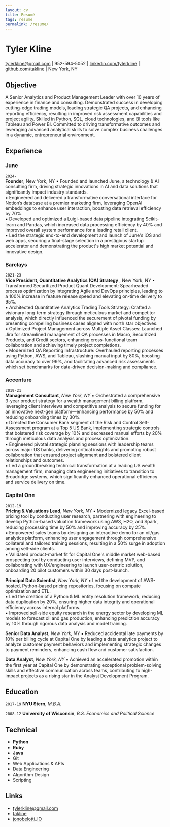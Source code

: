 ```yaml
---
layout: cv
title: Resumé
tags: resume
permalink: /resume/
---
```

# Tyler Kline

tylerkline@gmail.com | 952-594-5052 | [linkedin.com/tylerkline](https://linkedin.com/tylerkline) | [github.com/takline](https://github.com/takline) | New York, NY

## Objective

A Senior Analytics and Product Management Leader with over 10 years of experience in finance and consulting. Demonstrated success in developing cutting-edge trading models, leading strategic QA projects, and enhancing reporting efficiency, resulting in improved risk assessment capabilities and project agility. Skilled in Python, SQL, cloud technologies, and BI tools like Tableau and Power BI. Committed to driving transformative outcomes and leveraging advanced analytical skills to solve complex business challenges in a dynamic, entrepreneurial environment.


## Experience

### June
`2024-`  
__Founder__, New York, NY
▪ Founded and launched June, a technology & AI consulting firm, driving strategic innovations in AI and data solutions that significantly impact industry standards.  
▪ Engineered and delivered a transformative conversational interface for Notion’s database at a premier marketing firm, leveraging OpenAI embeddings to enhance user interaction, boosting data retrieval efficiency by 70%.  
▪ Developed and optimized a Luigi-based data pipeline integrating Scikit-learn and Pandas, which increased data processing efficiency by 40% and improved overall system performance for a leading retail client.  
▪ Led the strategic end-to-end development and launch of June's iOS and web apps, securing a final-stage selection in a prestigious startup accelerator and demonstrating the product's high market potential and innovative design.  

### Barclays
`2021-23`  
__Vice President, Quantitative Analytics (QA) Strategy__ , New York, NY
▪ Transformed Securitized Product Quant Development: Spearheaded process optimization by integrating Agile and DevOps principles, leading to a 100% increase in feature release speed and elevating on-time delivery to 95%.  
▪ Architected Quantitative Analytics Trading Tools Strategy: Crafted a visionary long-term strategy through meticulous market and competitor analysis, which directly influenced the securement of pivotal funding by presenting compelling business cases aligned with north star objectives.  
▪ Optimized Project Management across Multiple Asset Classes: Launched Jira for streamlined management of QA processes in Macro, Securitized Products, and Credit sectors, enhancing cross-functional team collaboration and achieving timely project completions.  
▪ Modernized QA Reporting Infrastructure: Overhauled reporting processes using Python, AWS, and Tableau, slashing manual input by 80%, boosting data accuracy to over 99%, and facilitating advanced risk assessments which set benchmarks for data-driven decision-making and compliance.  

### Accenture
`2019-21`  
__Management Consultant__, _New York, NY_
▪ Orchestrated a comprehensive 3-year product strategy for a wealth management billing platform, leveraging client interviews and competitive analysis to secure funding for an innovative next-gen platform—enhancing performance by 50% and reducing onboarding times by 30%.  
▪ Directed the Consumer Bank segment of the Risk and Control Self-Assessment program at a Top 5 US Bank, implementing strategic controls that bolstered risk coverage by 10% and decreased manual efforts by 20% through meticulous data analysis and process optimization.  
▪ Engineered pivotal strategic planning sessions with leadership teams across major US banks, delivering critical insights and promoting robust collaboration that ensured project alignment and bolstered client relationships and outcomes.  
▪ Led a groundbreaking technical transformation at a leading US wealth management firm, managing data engineering initiatives to transition to Broadridge systems, which significantly enhanced operational efficiency and service delivery on time.  

### Capital One
`2012-19`  
__Pricing & Valuations Lead__, _New York, NY_ 
▪ Modernized legacy Excel-based pricing tool by conducting user research, partnering with engineering to develop Python-based valuation framework using AWS, H2O, and Spark, reducing processing time by 50% and improving accuracy by 25%.  
▪ Empowered sales teams by designing an interactive demo for an oil/gas analytics platform, enhancing user engagement through comprehensive collateral and tailored training sessions, resulting in a 50% surge in adoption among sell-side clients.  
▪ Validated product-market fit for Capital One's middle market web-based prospecting tool by conducting user interviews, defining MVP, and collaborating with UX/engineering to launch user-centric solution, onboarding 20 pilot customers within 30 days post-launch.  

__Principal Data Scientist__, _New York, NY_ 
▪ Led the development of AWS-hosted, Python-based pricing repositories, focusing on compute optimization and ETL.  
▪ Led the creation of a Python & ML entity resolution framework, reducing data duplication by 20%, ensuring higher data integrity and operational efficiency across internal platforms.  
▪ Improved sell-side equity research in the energy sector by developing ML models to forecast oil and gas production, enhancing prediction accuracy by 10% through rigorous data analysis and model training.  

__Senior Data Analyst__, _New York, NY_ 
▪ Reduced accidental late payments by 10% per billing cycle at Capital One by leading a data analytics project to analyze customer payment behaviors and implementing strategic changes to payment reminders, enhancing cash flow and customer satisfaction.  

__Data Analyst__, _New York, NY_ 
▪ Achieved an accelerated promotion within the first year at Capital One by demonstrating exceptional problem-solving skills and effective communication across teams, contributing to high-impact projects as a rising star in the Analyst Development Program.  


## Education
`2017-19`
__NYU Stern__, _M.B.A._ 

`2008-12`
__University of Wisconsin__, _B.S. Economics and Political Science_

## Technical

* **Python**
* **Ruby**
* **Java**
* Git
* Web Applications & APIs
* Data Engineering
* Algorithm Design
* Scripting


## Links

* <i class="fa fa-envelope"></i> <a href="mailto:tylerkline@gmail.com">tylerkline@gmail.com</a><br />
* <i class="fa fa-github"></i> <a href="http://github.com/takline">takline</a><br />
*  <i class="fa fa-twitter"></i> <a href="http://twitter.com/tyler_kline">jonobelotti_IO</a><br />

<!-- ### Footer

Last updated: May 2013 -->